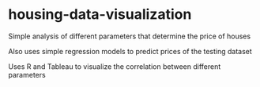 # housing-data-visualization

Simple analysis of different parameters that determine the price of houses

Also uses simple regression models to predict prices of the testing dataset

Uses R and Tableau to visualize the correlation between different parameters
